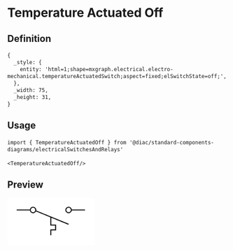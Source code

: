 # Temperature Actuated Off

## Definition

```
{
  _style: { 
    entity: 'html=1;shape=mxgraph.electrical.electro-mechanical.temperatureActuatedSwitch;aspect=fixed;elSwitchState=off;',
  },
  _width: 75,
  _height: 31,
}
```

## Usage

```
import { TemperatureActuatedOff } from '@diac/standard-components-diagrams/electricalSwitchesAndRelays'

<TemperatureActuatedOff/>
```

## Preview

<img src="./temperature-actuated-off.png" width="200"/>
